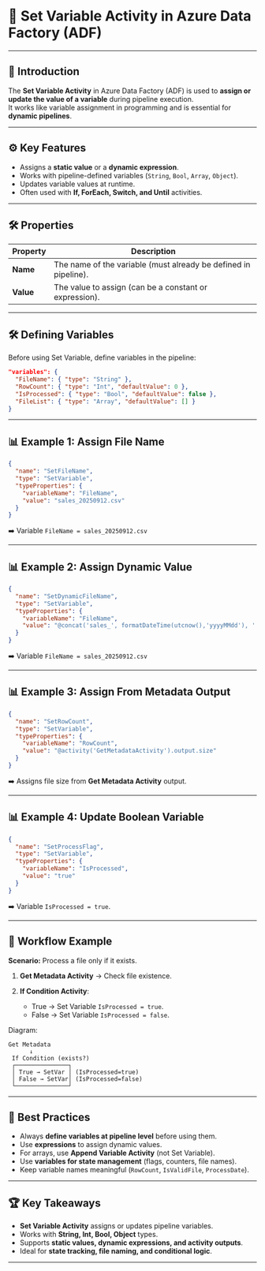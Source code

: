 # 📝 Set Variable Activity in Azure Data Factory (ADF)

---

## 📌 Introduction
The **Set Variable Activity** in Azure Data Factory (ADF) is used to **assign or update the value of a variable** during pipeline execution.  
It works like variable assignment in programming and is essential for **dynamic pipelines**.

---

## ⚙️ Key Features
- Assigns a **static value** or a **dynamic expression**.  
- Works with pipeline-defined variables (`String`, `Bool`, `Array`, `Object`).  
- Updates variable values at runtime.  
- Often used with **If, ForEach, Switch, and Until** activities.  

---

## 🛠️ Properties

| Property   | Description |
|------------|-------------|
| **Name**   | The name of the variable (must already be defined in pipeline). |
| **Value**  | The value to assign (can be a constant or expression). |

---

## 🛠️ Defining Variables
Before using Set Variable, define variables in the pipeline:

```json
"variables": {
  "FileName": { "type": "String" },
  "RowCount": { "type": "Int", "defaultValue": 0 },
  "IsProcessed": { "type": "Bool", "defaultValue": false },
  "FileList": { "type": "Array", "defaultValue": [] }
}
````

---

## 📊 Example 1: Assign File Name

```json
{
  "name": "SetFileName",
  "type": "SetVariable",
  "typeProperties": {
    "variableName": "FileName",
    "value": "sales_20250912.csv"
  }
}
```

➡️ Variable `FileName = sales_20250912.csv`

---

## 📊 Example 2: Assign Dynamic Value

```json
{
  "name": "SetDynamicFileName",
  "type": "SetVariable",
  "typeProperties": {
    "variableName": "FileName",
    "value": "@concat('sales_', formatDateTime(utcnow(),'yyyyMMdd'), '.csv')"
  }
}
```

➡️ Variable `FileName = sales_20250912.csv`

---

## 📊 Example 3: Assign From Metadata Output

```json
{
  "name": "SetRowCount",
  "type": "SetVariable",
  "typeProperties": {
    "variableName": "RowCount",
    "value": "@activity('GetMetadataActivity').output.size"
  }
}
```

➡️ Assigns file size from **Get Metadata Activity** output.

---

## 📊 Example 4: Update Boolean Variable

```json
{
  "name": "SetProcessFlag",
  "type": "SetVariable",
  "typeProperties": {
    "variableName": "IsProcessed",
    "value": "true"
  }
}
```

➡️ Variable `IsProcessed = true`.

---

## 🚀 Workflow Example

**Scenario:** Process a file only if it exists.

1. **Get Metadata Activity** → Check file existence.
2. **If Condition Activity**:

   * True → Set Variable `IsProcessed = true`.
   * False → Set Variable `IsProcessed = false`.

Diagram:

```
Get Metadata
      ↓
 If Condition (exists?)
 ┌───────────────┐
 │ True → SetVar │ (IsProcessed=true)
 │ False → SetVar│ (IsProcessed=false)
 └───────────────┘
```

---

## 🎯 Best Practices

* Always **define variables at pipeline level** before using them.
* Use **expressions** to assign dynamic values.
* For arrays, use **Append Variable Activity** (not Set Variable).
* Use **variables for state management** (flags, counters, file names).
* Keep variable names meaningful (`RowCount`, `IsValidFile`, `ProcessDate`).

---

## 🏆 Key Takeaways

* **Set Variable Activity** assigns or updates pipeline variables.
* Works with **String, Int, Bool, Object** types.
* Supports **static values, dynamic expressions, and activity outputs**.
* Ideal for **state tracking, file naming, and conditional logic**.

---
